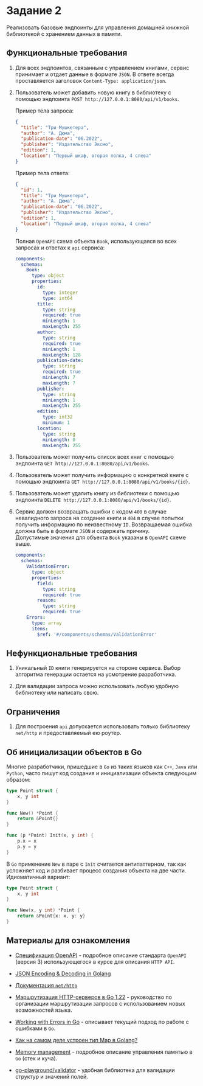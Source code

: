 # Задание 2

Реализовать базовые эндпоинты для управления домашней книжной библиотекой
с хранением данных в памяти.

## Функциональные требования

1. Для всех эндпоинтов, связанным с управлением книгами, сервис принимает
   и отдает данные в формате `JSON`. В ответе всегда проставляется заголовок
   `Content-Type: application/json`.

1. Пользователь может добавить новую книгу в библиотеку с помощью
   эндпоинта `POST http://127.0.0.1:8080/api/v1/books`.

   Пример тела запроса:

   ```json
   {
     "title": "Три Мушкетера",
     "author": "А. Дюма",
     "publication-date": "06.2022",
     "publisher": "Издательство Эксмо",
     "edition": 1,
     "location": "Первый шкаф, вторая полка, 4 слева"
   }
   ```

   Пример тела ответа:

   ```json
   {
     "id": 1,
     "title": "Три Мушкетера",
     "author": "А. Дюма",
     "publication-date": "06.2022",
     "publisher": "Издательство Эксмо",
     "edition": 1,
     "location": "Первый шкаф, вторая полка, 4 слева"
   }
   ```

   Полная `OpenAPI` схема объекта `Book`, использующаяся во всех запросах и
   ответах к `api` сервиса:

   ```yaml
   components:
     schemas:
       Book:
         type: object
         properties:
           id:
             type: integer
             type: int64
           title:
             type: string
             required: true
             minLength: 1
             maxLength: 255
           author:
             type: string
             required: true
             minLength: 1
             maxLength: 128
           publication-date:
             type: string
             required: true
             minLength: 7
             maxLength: 7
           publisher:
             type: string
             minLength: 1
             maxLength: 255
           edition:
             type: int32
             minimum: 1
           location:
             type: string
             minLength: 0
             maxLength: 255
   ```

1. Пользователь может получить список всех книг с помощью
   эндпоинта `GET http://127.0.0.1:8080/api/v1/books`.

1. Пользователь может получить информацию о конкретной книге с помощью
   эндпоинта `GET http://127.0.0.1:8080/api/v1/books/{id}`.

1. Пользователь может удалить книгу из библиотеки с помощью
   эндпоинта `DELETE http://127.0.0.1:8080/api/v1/books/{id}`.

1. Сервис должен возвращать ошибки с кодом `400` в случае
   невалидного запроса на создание книги и `404` в случае попытки
   получить информацию по неизвестному `ID`. Возвращаемая ошибка должна
   быть в формате `JSON` и содержать причину.  
   Допустимые значения для объекта `Book` указаны в `OpenAPI` схеме выше.

   ```yaml
   components:
     schemas:
       ValidationError:
         type: object
         properties:
           field:
             type: string
             required: true
           reason:
             type: string
             required: true
       Errors:
         type: array
         items:
           $ref: '#/components/schemas/ValidationError'
   ```

## Нефункциональные требования

1. Уникальный `ID` книги генерируется на стороне сервиса. Выбор алгоритма
   генерации остается на усмотрение разработчика.

1. Для валидации запроса можно использовать любую удобную библиотеку или
   написать свою.

## Ограничения

1. Для построения `api` допускается использовать только библиотеку `net/http`
   и предоставляемый ею роутер.

## Об инициализации объектов в Go

Многие разработчики, пришедшие в `Go` из таких языков как `C++`, `Java` или
`Python`, часто пишут код создания и инициализации объекта следующим образом:

```go
type Point struct {
    x, y int
}

func New() *Point {
    return &Point{}
}

func (p *Point) Init(x, y int) {
    p.x = x
    p.y = y
}
```

В `Go` применение `New` в паре с `Init` считается антипаттерном, так как
усложняет код и разбивает процесс создания объекта на две части. Идиоматичный
вариант:

```go
type Point struct {
    x, y int
}

func New(x, y int) *Point {
    return &Point{x: x, y: y}
}
```

## Материалы для ознакомления

- [Спецификация OpenAPI](https://spec.openapis.org/oas/latest.html) - подробное
  описание стандарта `OpenAPI` (версия 3) использующегося в курсе для описания
  `HTTP API`.

- [JSON Encoding & Decoding in Golang](https://www.youtube.com/watch?v=Vr63uGL7NrU)

- [Документация `net/http`](https://pkg.go.dev/net/http)

- [Маршрутизация HTTP-серверов в Go 1.22](https://habr.com/ru/articles/768034/) -
  руководство по организации маршрутизации запросов с использованием новых
  возможностей языка.

- [Working with Errors in Go](https://go.dev/blog/go1.13-errors) - описывает
  текущий подход по работе с ошибками в `Go`.

- [Как на самом деле устроен тип Map в Golang?](https://youtu.be/P_SXTUiA-9Y?si=1whw5Ecjyw7Ef71t)

- [Memory management](https://go101.org/article/memory-block.html) - подробное
  описание управления памятью в `Go` (стек и куча).

- [go-playground/validator](https://github.com/go-playground/validator) - удобная
  библиотека для валидации структур и значений полей.
